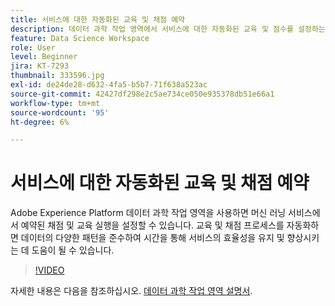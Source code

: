 ```yaml
---
title: 서비스에 대한 자동화된 교육 및 채점 예약
description: 데이터 과학 작업 영역에서 서비스에 대한 자동화된 교육 및 점수를 설정하는 방법에 대해 알아봅니다.
feature: Data Science Workspace
role: User
level: Beginner
jira: KT-7293
thumbnail: 333596.jpg
exl-id: de24de28-d632-4fa5-b5b7-71f638a523ac
source-git-commit: 42427df298e2c5ae734ce050e935378db51e66a1
workflow-type: tm+mt
source-wordcount: '95'
ht-degree: 6%

---
```


# 서비스에 대한 자동화된 교육 및 채점 예약

Adobe Experience Platform 데이터 과학 작업 영역을 사용하면 머신 러닝 서비스에서 예약된 채점 및 교육 실행을 설정할 수 있습니다. 교육 및 채점 프로세스를 자동화하면 데이터의 다양한 패턴을 준수하여 시간을 통해 서비스의 효율성을 유지 및 향상시키는 데 도움이 될 수 있습니다.

>[!VIDEO](https://video.tv.adobe.com/v/333596?quality=12&learn=on)

자세한 내용은 다음을 참조하십시오. [데이터 과학 작업 영역 설명서](https://experienceleague.adobe.com/docs/experience-platform/data-science-workspace/home.html?lang=ko-KR).